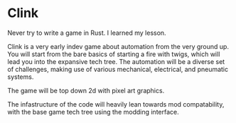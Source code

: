 # Clink
Never try to write a game in Rust. I learned my lesson.

Clink is a very early indev game about automation from the very ground up.
You will start from the bare basics of starting a fire with twigs, which will lead you into the expansive tech tree.
The automation will be a diverse set of challenges, making use of various mechanical, electrical, and pneumatic systems.

The game will be top down 2d with pixel art graphics.

The infastructure of the code will heavily lean towards mod compatability, with the base game tech tree using the modding interface.
